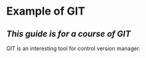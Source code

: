 # Example of GIT
## _This guide is for a course of GIT_


GIT is an interesting tool for control version manager.
